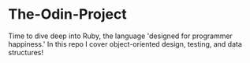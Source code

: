 # The-Odin-Project
Time to dive deep into Ruby, the language 'designed for programmer happiness.' In this repo I cover object-oriented design, testing, and data structures!

